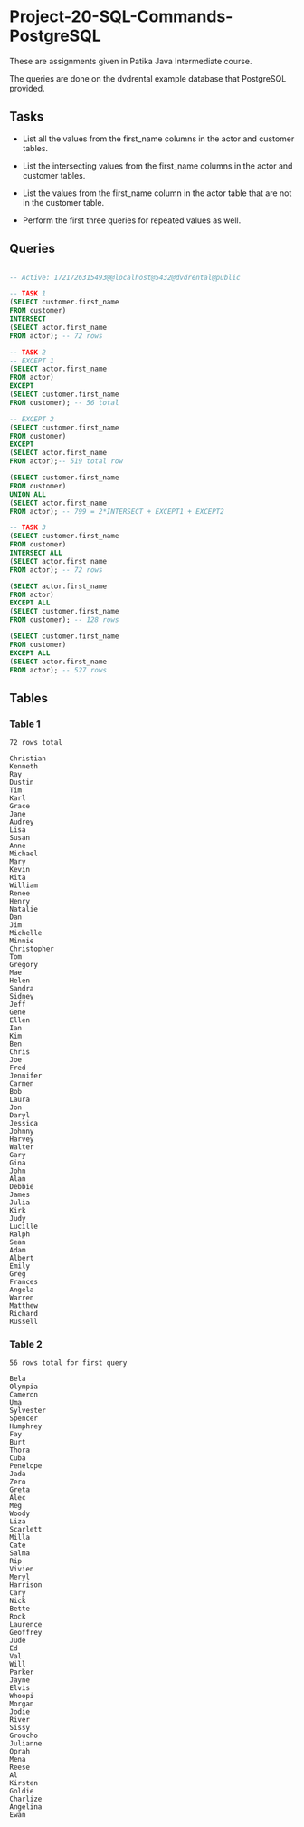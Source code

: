 # Project-20-SQL-Commands-PostgreSQL
These are assignments given in Patika Java Intermediate course.

The queries are done on the dvdrental example database that PostgreSQL provided.

## Tasks

- List all the values from the first_name columns in the actor and customer tables.

- List the intersecting values from the first_name columns in the actor and customer tables.

- List the values from the first_name column in the actor table that are not in the customer table.

- Perform the first three queries for repeated values as well.


## Queries

```sql

-- Active: 1721726315493@@localhost@5432@dvdrental@public

-- TASK 1 
(SELECT customer.first_name 
FROM customer)
INTERSECT
(SELECT actor.first_name
FROM actor); -- 72 rows

-- TASK 2
-- EXCEPT 1
(SELECT actor.first_name 
FROM actor)
EXCEPT
(SELECT customer.first_name
FROM customer); -- 56 total

-- EXCEPT 2
(SELECT customer.first_name 
FROM customer)
EXCEPT
(SELECT actor.first_name
FROM actor);-- 519 total row

(SELECT customer.first_name 
FROM customer)
UNION ALL
(SELECT actor.first_name
FROM actor); -- 799 = 2*INTERSECT + EXCEPT1 + EXCEPT2

-- TASK 3
(SELECT customer.first_name 
FROM customer)
INTERSECT ALL
(SELECT actor.first_name
FROM actor); -- 72 rows 

(SELECT actor.first_name 
FROM actor)
EXCEPT ALL 
(SELECT customer.first_name
FROM customer); -- 128 rows

(SELECT customer.first_name 
FROM customer)
EXCEPT ALL
(SELECT actor.first_name
FROM actor); -- 527 rows 

```

## Tables

### Table 1
``` 
72 rows total

Christian
Kenneth
Ray
Dustin
Tim
Karl
Grace
Jane
Audrey
Lisa
Susan
Anne
Michael
Mary
Kevin
Rita
William
Renee
Henry
Natalie
Dan
Jim
Michelle
Minnie
Christopher
Tom
Gregory
Mae
Helen
Sandra
Sidney
Jeff
Gene
Ellen
Ian
Kim
Ben
Chris
Joe
Fred
Jennifer
Carmen
Bob
Laura
Jon
Daryl
Jessica
Johnny
Harvey
Walter
Gary
Gina
John
Alan
Debbie
James
Julia
Kirk
Judy
Lucille
Ralph
Sean
Adam
Albert
Emily
Greg
Frances
Angela
Warren
Matthew
Richard
Russell

```



### Table 2
```
56 rows total for first query

Bela
Olympia
Cameron
Uma
Sylvester
Spencer
Humphrey
Fay
Burt
Thora
Cuba
Penelope
Jada
Zero
Greta
Alec
Meg
Woody
Liza
Scarlett
Milla
Cate
Salma
Rip
Vivien
Meryl
Harrison
Cary
Nick
Bette
Rock
Laurence
Geoffrey
Jude
Ed
Val
Will
Parker
Jayne
Elvis
Whoopi
Morgan
Jodie
River
Sissy
Groucho
Julianne
Oprah
Mena
Reese
Al
Kirsten
Goldie
Charlize
Angelina
Ewan

```